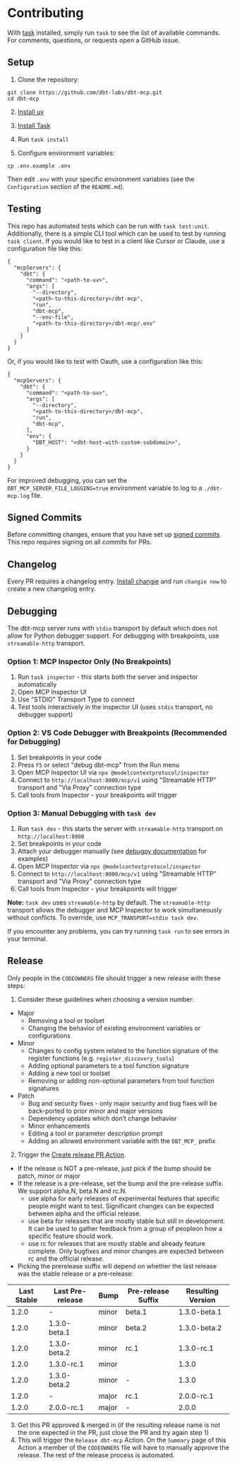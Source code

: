 # Contributing

With [task](https://taskfile.dev/) installed, simply run `task` to see the list of available commands. For comments, questions, or requests open a GitHub issue.

## Setup

1. Clone the repository:
```shell
git clone https://github.com/dbt-labs/dbt-mcp.git
cd dbt-mcp
```

2. [Install uv](https://docs.astral.sh/uv/getting-started/installation/)

3. [Install Task](https://taskfile.dev/installation/)

4. Run `task install`

5. Configure environment variables:
```shell
cp .env.example .env
```
Then edit `.env` with your specific environment variables (see the `Configuration` section of the `README.md`).

## Testing

This repo has automated tests which can be run with `task test:unit`. Additionally, there is a simple CLI tool which can be used to test by running `task client`. If you would like to test in a client like Cursor or Claude, use a configuration file like this:

```
{
  "mcpServers": {
    "dbt": {
      "command": "<path-to-uv>",
      "args": [
        "--directory",
        "<path-to-this-directory>/dbt-mcp",
        "run",
        "dbt-mcp",
        "--env-file",
        "<path-to-this-directory>/dbt-mcp/.env"
      ]
    }
  }
}
```

Or, if you would like to test with Oauth, use a configuration like this:

```
{
  "mcpServers": {
    "dbt": {
      "command": "<path-to-uv>",
      "args": [
        "--directory",
        "<path-to-this-directory>/dbt-mcp",
        "run",
        "dbt-mcp",
      ],
      "env": {
        "DBT_HOST": "<dbt-host-with-custom-subdomain>",
      }
    }
  }
}
```

For improved debugging, you can set the `DBT_MCP_SERVER_FILE_LOGGING=true` environment variable to log to a `./dbt-mcp.log` file.

## Signed Commits

Before committing changes, ensure that you have set up [signed commits](https://docs.github.com/en/authentication/managing-commit-signature-verification/signing-commits).
This repo requires signing on all commits for PRs.

## Changelog

Every PR requires a changelog entry. [Install changie](https://changie.dev/) and run `changie new` to create a new changelog entry.

## Debugging

The dbt-mcp server runs with `stdio` transport by default which does not allow for Python debugger support. For debugging with breakpoints, use `streamable-http` transport.

### Option 1: MCP Inspector Only (No Breakpoints)
1. Run `task inspector` - this starts both the server and inspector automatically
2. Open MCP Inspector UI
3. Use "STDIO" Transport Type to connect
4. Test tools interactively in the inspector UI (uses `stdio` transport, no debugger support)

### Option 2: VS Code Debugger with Breakpoints (Recommended for Debugging)
1. Set breakpoints in your code
2. Press `F5` or select "debug dbt-mcp" from the Run menu
3. Open MCP Inspector UI via `npx @modelcontextprotocol/inspector`
4. Connect to `http://localhost:8000/mcp/v1` using "Streamable HTTP" transport and "Via Proxy" connection type
5. Call tools from Inspector - your breakpoints will trigger

### Option 3: Manual Debugging with `task dev`
1. Run `task dev` - this starts the server with `streamable-http` transport on `http://localhost:8000`
2. Set breakpoints in your code
3. Attach your debugger manually (see [debugpy documentation](https://github.com/microsoft/debugpy#debugpy) for examples)
4. Open MCP Inspector via `npx @modelcontextprotocol/inspector`
5. Connect to `http://localhost:8000/mcp/v1` using "Streamable HTTP" transport and "Via Proxy" connection type
6. Call tools from Inspector - your breakpoints will trigger

**Note:** `task dev` uses `streamable-http` by default. The `streamable-http` transport allows the debugger and MCP Inspector to work simultaneously without conflicts. To override, use `MCP_TRANSPORT=stdio task dev`.

If you encounter any problems, you can try running `task run` to see errors in your terminal.

## Release

Only people in the `CODEOWNERS` file should trigger a new release with these steps:

1. Consider these guidelines when choosing a version number:
  - Major
    - Removing a tool or toolset
    - Changing the behavior of existing environment variables or configurations
  - Minor
    - Changes to config system related to the function signature of the register functions (e.g. `register_discovery_tools`)
    - Adding optional parameters to a tool function signature
    - Adding a new tool or toolset
    - Removing or adding non-optional parameters from tool function signatures
  - Patch
    - Bug and security fixes - only major security and bug fixes will be back-ported to prior minor and major versions
    - Dependency updates which don’t change behavior
    - Minor enhancements
    - Editing a tool or parameter description prompt
    - Adding an allowed environment variable with the `DBT_MCP_` prefix
2. Trigger the [Create release PR Action](https://github.com/dbt-labs/dbt-mcp/actions/workflows/create-release-pr.yml).
  - If the release is NOT a pre-release, just pick if the bump should be patch, minor or major
  - If the release is a pre-release, set the bump and the pre-release suffix. We support alpha.N, beta.N and rc.N.
    - use alpha for early releases of experimental features that specific people might want to test. Significant changes can be expected between alpha and the official release.
    - use beta for releases that are mostly stable but still in development. It can be used to gather feedback from a group of peopleon how a specific feature should work.
    - use rc for releases that are mostly stable and already feature complete. Only bugfixes and minor changes are expected between rc and the official release.
  - Picking the prerelease suffix will depend on whether the last release was the stable release or a pre-release:

| Last Stable | Last Pre-release | Bump  | Pre-release Suffix | Resulting Version |
| ----------- | ---------------- | ----- | ------------------ | ----------------- |
| 1.2.0       | -                | minor | beta.1             | 1.3.0-beta.1      |
| 1.2.0       | 1.3.0-beta.1     | minor | beta.2             | 1.3.0-beta.2      |
| 1.2.0       | 1.3.0-beta.2     | minor | rc.1               | 1.3.0-rc.1        |
| 1.2.0       | 1.3.0-rc.1       | minor |                    | 1.3.0             |
| 1.2.0       | 1.3.0-beta.2     | minor | -                  | 1.3.0             |
| 1.2.0       | -                | major | rc.1               | 2.0.0-rc.1        |
| 1.2.0       | 2.0.0-rc.1       | major | -                  | 2.0.0             |

3. Get this PR approved & merged in (if the resulting release name is not the one expected in the PR, just close the PR and try again step 1)
4. This will trigger the `Release dbt-mcp` Action. On the `Summary` page of this Action a member of the `CODEOWNERS` file will have to manually approve the release. The rest of the release process is automated.
